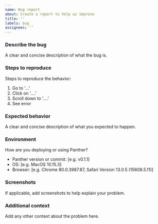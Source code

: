 ```yaml
---
name: Bug report
about: Create a report to help us improve
title: ''
labels: bug
assignees: ''
---
```


### Describe the bug

A clear and concise description of what the bug is.

### Steps to reproduce

Steps to reproduce the behavior:

1. Go to '...'
2. Click on '....'
3. Scroll down to '....'
4. See error

### Expected behavior

A clear and concise description of what you expected to happen.

### Environment

How are you deploying or using Panther?

- Panther version or commit: [e.g. v0.1.1]
- OS: [e.g. MacOS 10.15.3]
- Browser: [e.g. Chrome 80.0.3987.87, Safari Version 13.0.5 (15608.5.11)]

### Screenshots

If applicable, add screenshots to help explain your problem.

### Additional context

Add any other context about the problem here.
